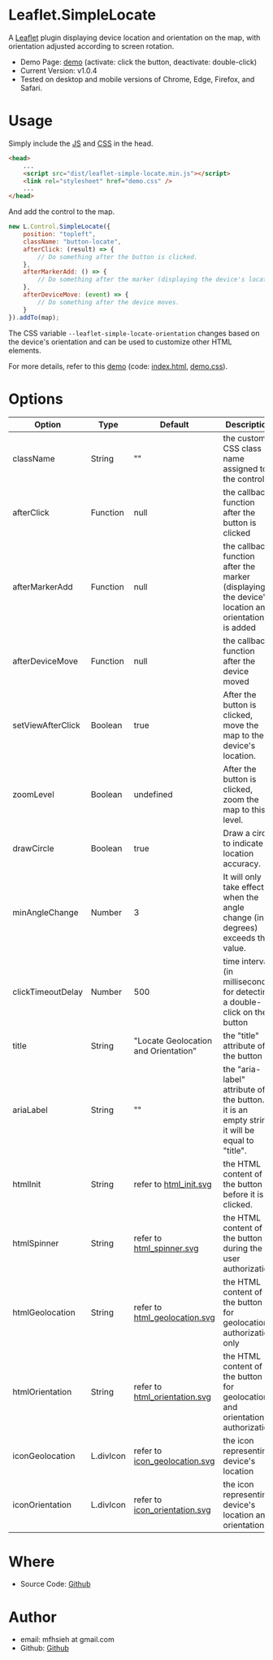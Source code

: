 Leaflet.SimpleLocate
=

A [Leaflet](https://leafletjs.com/) plugin displaying device location and orientation on the map, with orientation adjusted according to screen rotation.

* Demo Page: [demo](https://mfhsieh.github.io/leaflet-simple-locate/) (activate: click the button, deactivate: double-click)
* Current Version: v1.0.4
* Tested on desktop and mobile versions of Chrome, Edge, Firefox, and Safari.


# Usage

Simply include the [JS](dist/leaflet-simple-locate.min.js) and [CSS](examples/demo.css) in the head.

```html
<head>
    ...
    <script src="dist/leaflet-simple-locate.min.js"></script>
    <link rel="stylesheet" href="demo.css" />
    ...
</head>
```

And add the control to the map.

```js
new L.Control.SimpleLocate({
    position: "topleft",
    className: "button-locate",
    afterClick: (result) => {
        // Do something after the button is clicked.
    },
    afterMarkerAdd: () => {
        // Do something after the marker (displaying the device's location and orientation) is added.
    },
    afterDeviceMove: (event) => {
        // Do something after the device moves.
    }
}).addTo(map);
```

The CSS variable `--leaflet-simple-locate-orientation` changes based on the device's orientation and can be used to customize other HTML elements.

For more details, refer to this [demo](https://mfhsieh.github.io/leaflet-simple-locate/) (code: [index.html](index.html), [demo.css](examples/demo.css)).


# Options

| Option            | Type      | Default                                                                                                        | Description                                                                                        |
| ----------------- | --------- | -------------------------------------------------------------------------------------------------------------- | -------------------------------------------------------------------------------------------------- |
| className         | String    | ""                                                                                                             | the custom CSS class name assigned to the control                                                  |
| afterClick        | Function  | null                                                                                                           | the callback function after the button is clicked                                                  |
| afterMarkerAdd    | Function  | null                                                                                                           | the callback function after the marker (displaying the device's location and orientation) is added |
| afterDeviceMove   | Function  | null                                                                                                           | the callback function after the device moved                                                       |
| setViewAfterClick | Boolean   | true                                                                                                           | After the button is clicked, move the map to the device's location.                                |
| zoomLevel         | Boolean   | undefined                                                                                                      | After the button is clicked, zoom the map to this level.                                           |
| drawCircle        | Boolean   | true                                                                                                           | Draw a circle to indicate location accuracy.                                                       |
| minAngleChange    | Number    | 3                                                                                                              | It will only take effect when the angle change (in degrees) exceeds this value.                    |
| clickTimeoutDelay | Number    | 500                                                                                                            | time interval (in milliseconds) for detecting a double-click on the button                         |
| title             | String    | "Locate Geolocation and Orientation"                                                                           | the "title" attribute of the button                                                                |
| ariaLabel         | String    | ""                                                                                                             | the "aria-label" attribute of the button. If it is an empty string, it will be equal to "title".   |
| htmlInit          | String    | refer to [html_init.svg](images/html_init.svg)               | the HTML content of the button before it is clicked.                                               |
| htmlSpinner       | String    | refer to [html_spinner.svg](images/html_spinner.svg)         | the HTML content of the button during the user authorization                                       |
| htmlGeolocation   | String    | refer to [html_geolocation.svg](images/html_geolocation.svg) | the HTML content of the button for geolocation authorization only                                  |
| htmlOrientation   | String    | refer to [html_orientation.svg](images/html_orientation.svg) | the HTML content of the button for geolocation and orientation authorization                       |
| iconGeolocation   | L.divIcon | refer to [icon_geolocation.svg](images/icon_geolocation.svg) | the icon representing device's location                                                            |
| iconOrientation   | L.divIcon | refer to [icon_orientation.svg](images/icon_orientation.svg) | the icon representing device's location and orientation                                            |

# Where

* Source Code: [Github](https://github.com/mfhsieh/leaflet-simple-locate)


# Author

* email: mfhsieh at gmail.com
* Github: [Github](https://github.com/mfhsieh/)

